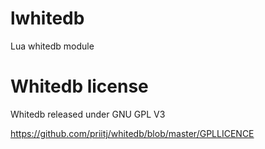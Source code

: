 # lwhitedb
Lua whitedb module





# Whitedb license
Whitedb released under GNU GPL V3

https://github.com/priitj/whitedb/blob/master/GPLLICENCE
